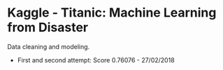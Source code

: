 # Kaggle - Titanic: Machine Learning from Disaster
Data cleaning and modeling.

* First and second attempt: Score 0.76076 - 27/02/2018



